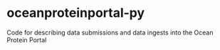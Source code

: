 # oceanproteinportal-py
Code for describing data submissions and data ingests into the Ocean Protein Portal

